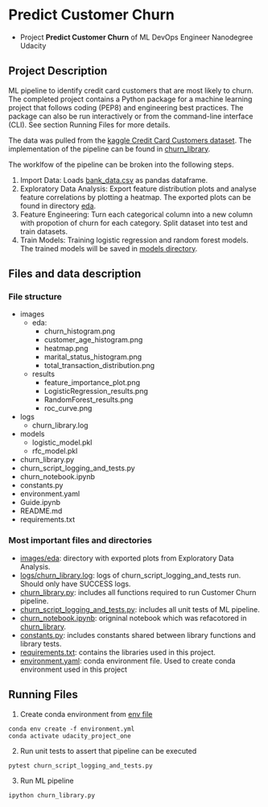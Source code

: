 # Predict Customer Churn

- Project **Predict Customer Churn** of ML DevOps Engineer Nanodegree Udacity

## Project Description
ML pipeline to identify credit card customers that are most likely to churn. The completed project contains a Python package for a machine learning project that follows coding (PEP8) and engineering best practices. The package can also be run interactively or from the command-line interface (CLI). See section Running Files for more details.

The data was pulled from the [kaggle Credit Card Customers dataset](https://www.kaggle.com/sakshigoyal7/credit-card-customers/code). The implementation of the pipeline can be found in [churn_library](churn_library.py).

The worklfow of the pipeline can be broken into the following steps.
1. Import Data: Loads [bank_data.csv](data/bank_data.csv) as pandas dataframe.
2. Exploratory Data Analysis: Export feature distribution plots and analyse feature correlations by plotting a heatmap. The exported plots can be found in directory [eda](images/eda/).
3. Feature Engineering: Turn each categorical column into a new column with propotion of churn for each category. Split dataset into test and train datasets.
4. Train Models: Training logistic regression and random forest models. The trained models will be saved in [models directory](models/).
## Files and data description
### File structure
* images
    * eda:
        - churn_histogram.png
        - customer_age_histogram.png
        - heatmap.png
        - marital_status_histogram.png
        - total_transaction_distribution.png
    * results
        - feature_importance_plot.png
        - LogisticRegression_results.png
        - RandomForest_results.png
        - roc_curve.png
* logs
    - churn_library.log
* models
    - logistic_model.pkl
    - rfc_model.pkl
* churn_library.py
* churn_script_logging_and_tests.py
* churn_notebook.ipynb
* constants.py
* environment.yaml
* Guide.ipynb
* README.md
* requirements.txt

### Most important files and directories
- [images/eda](images/eda): directory with exported plots from Exploratory Data Analysis.
- [logs/churn_library.log](logs/churn_library.log): logs of churn_script_logging_and_tests run. Should only have SUCCESS logs.
- [churn_library.py](churn_library.py): includes all functions required to run Customer Churn pipeline.
- [churn_script_logging_and_tests.py](churn_script_logging_and_tests.py): includes all unit tests of ML pipeline.
- [churn_notebook.ipynb](churn_notebook.ipynb): origninal notebook which was refacotored in [churn_library](churn_library.py).
- [constants.py](constants.py): includes constants shared between library functions and library tests.
- [requirements.txt](requirements.txt): contains the libraries used in this project.
- [environment.yaml](environment.yaml): conda environment file. Used to create conda environment used in this project


## Running Files
1. Create conda environment from [env file](environment.yml)
```
conda env create -f environment.yml
conda activate udacity_project_one
```
2. Run unit tests to assert that pipeline can be executed
```
pytest churn_script_logging_and_tests.py 
```
3. Run ML pipeline
```
ipython churn_library.py
```

